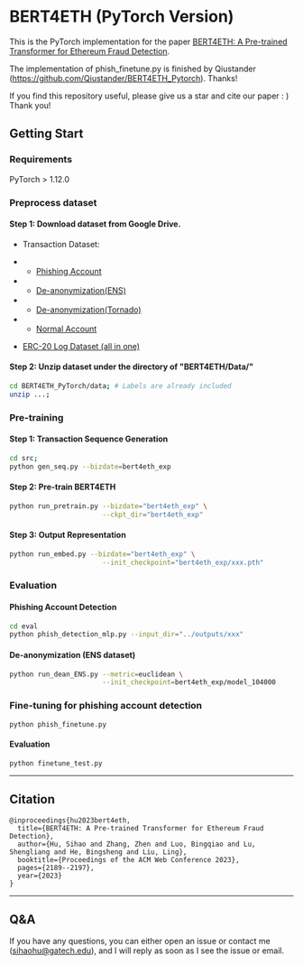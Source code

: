 # BERT4ETH (PyTorch Version)

This is the PyTorch implementation for the paper [BERT4ETH: A Pre-trained Transformer for Ethereum Fraud Detection](https://dl.acm.org/doi/abs/10.1145/3543507.3583345). 

The implementation of phish_finetune.py is finished by Qiustander (https://github.com/Qiustander/BERT4ETH_Pytorch). Thanks!

If you find this repository useful, please give us a star and cite our paper : ) Thank you!

## Getting Start

### Requirements

PyTorch > 1.12.0

### Preprocess dataset 

#### Step 1: Download dataset from Google Drive. 
* Transaction Dataset:
* * [Phishing Account](https://drive.google.com/file/d/11UAhLOcffzLyPhdsIqRuFsJNSqNvrNJf/view?usp=sharing)

* * [De-anonymization(ENS)](https://drive.google.com/file/d/1Yveis90jCx-nIA6pUL_4SUezMsVJr8dp/view?usp=sharing)

* * [De-anonymization(Tornado)](https://drive.google.com/file/d/1DMbPSZMSvTYMKUZg3oYKFrjPo2_jeeG4/view?usp=sharing)

* * [Normal Account](https://drive.google.com/file/d/1-htLUymg1UxDrXcI8tslU9wbn0E1vl9_/view?usp=sharing)

* [ERC-20 Log Dataset (all in one)](https://drive.google.com/file/d/1mB2Tf7tMq5ApKKOVdctaTh2UZzzrAVxq/view?usp=sharing)


#### Step 2: Unzip dataset under the directory of "BERT4ETH/Data/" 

```sh
cd BERT4ETH_PyTorch/data; # Labels are already included
unzip ...;
``` 

### Pre-training


#### Step 1: Transaction Sequence Generation

```sh
cd src;
python gen_seq.py --bizdate=bert4eth_exp
```


#### Step 2: Pre-train BERT4ETH 

```sh
python run_pretrain.py --bizdate="bert4eth_exp" \
                       --ckpt_dir="bert4eth_exp"
```

#### Step 3: Output Representation

```sh
python run_embed.py --bizdate="bert4eth_exp" \
                       --init_checkpoint="bert4eth_exp/xxx.pth"
```

### Evaluation 

#### Phishing Account Detection
```sh
cd eval
python phish_detection_mlp.py --input_dir="../outputs/xxx"
```

#### De-anonymization (ENS dataset)

```sh
python run_dean_ENS.py --metric=euclidean \
                       --init_checkpoint=bert4eth_exp/model_104000
```


### Fine-tuning for phishing account detection
```
python phish_finetune.py
```
#### Evaluation 
```
python finetune_test.py 
```


-----
## Citation

```
@inproceedings{hu2023bert4eth,
  title={BERT4ETH: A Pre-trained Transformer for Ethereum Fraud Detection},
  author={Hu, Sihao and Zhang, Zhen and Luo, Bingqiao and Lu, Shengliang and He, Bingsheng and Liu, Ling},
  booktitle={Proceedings of the ACM Web Conference 2023},
  pages={2189--2197},
  year={2023}
}
```

-----
## Q&A

If you have any questions, you can either open an issue or contact me (sihaohu@gatech.edu), and I will reply as soon as I see the issue or email.


